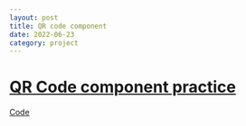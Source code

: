 ```yaml
---
layout: post
title: QR code component
date: 2022-06-23
category: project
---
```


# [QR Code component practice](https://xjyscx.github.io/QR-code-component-challenge/)
[Code](https://github.com/xjyscx/xjyscx.github.io.git)
